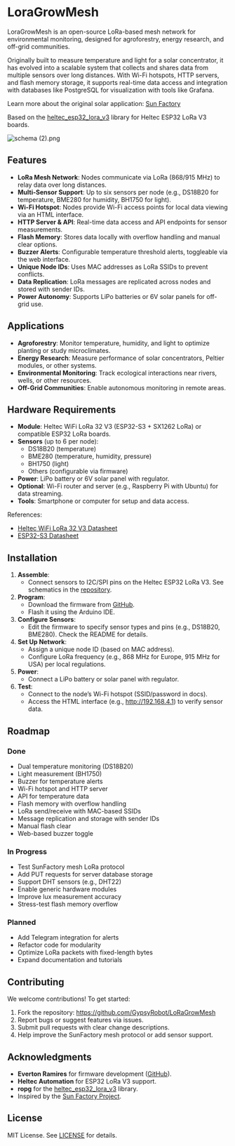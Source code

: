 # LoraGrowMesh

LoraGrowMesh is an open-source LoRa-based mesh network for environmental monitoring, designed for agroforestry, energy research, and off-grid communities. 

Originally built to measure temperature and light for a solar concentrator, it has evolved into a scalable system that collects and shares data from multiple sensors over long distances. With Wi-Fi hotspots, HTTP servers, and flash memory storage, it supports real-time data access and integration with databases like PostgreSQL for visualization with tools like Grafana.

Learn more about the original solar application: [Sun Factory](https://hub.antenna.ch/sunfactoryproject)

Based on the [heltec_esp32_lora_v3](https://github.com/ropg/heltec_esp32_lora_v3) library for Heltec ESP32 LoRa V3 boards.

![schema (2).png](.attachments.125166/schema%20%282%29.png)

## Features

- **LoRa Mesh Network**: Nodes communicate via LoRa (868/915 MHz) to relay data over long distances.
- **Multi-Sensor Support**: Up to six sensors per node (e.g., DS18B20 for temperature, BME280 for humidity, BH1750 for light).
- **Wi-Fi Hotspot**: Nodes provide Wi-Fi access points for local data viewing via an HTML interface.
- **HTTP Server & API**: Real-time data access and API endpoints for sensor measurements.
- **Flash Memory**: Stores data locally with overflow handling and manual clear options.
- **Buzzer Alerts**: Configurable temperature threshold alerts, toggleable via the web interface.
- **Unique Node IDs**: Uses MAC addresses as LoRa SSIDs to prevent conflicts.
- **Data Replication**: LoRa messages are replicated across nodes and stored with sender IDs.
- **Power Autonomy**: Supports LiPo batteries or 6V solar panels for off-grid use.

## Applications

- **Agroforestry**: Monitor temperature, humidity, and light to optimize planting or study microclimates.
- **Energy Research**: Measure performance of solar concentrators, Peltier modules, or other systems.
- **Environmental Monitoring**: Track ecological interactions near rivers, wells, or other resources.
- **Off-Grid Communities**: Enable autonomous monitoring in remote areas.

## Hardware Requirements

- **Module**: Heltec WiFi LoRa 32 V3 (ESP32-S3 + SX1262 LoRa) or compatible ESP32 LoRa boards.
- **Sensors** (up to 6 per node): 
  - DS18B20 (temperature)
  - BME280 (temperature, humidity, pressure)
  - BH1750 (light)
  - Others (configurable via firmware)
- **Power**: LiPo battery or 6V solar panel with regulator.
- **Optional**: Wi-Fi router and server (e.g., Raspberry Pi with Ubuntu) for data streaming.
- **Tools**: Smartphone or computer for setup and data access.

References:

- [Heltec WiFi LoRa 32 V3 Datasheet](https://resource.heltec.cn/download/WiFi_LoRa_32_V3/HTIT-WB32LA_V3.2.pdf)
- [ESP32-S3 Datasheet](https://www.espressif.com/sites/default/files/documentation/esp32-s3_datasheet_en.pdf)

## Installation

1. **Assemble**:
   - Connect sensors to I2C/SPI pins on the Heltec ESP32 LoRa V3. See schematics in the [repository](https://github.com/GypsyRobot/solarinjector).
2. **Program**:
   - Download the firmware from [GitHub](https://github.com/GypsyRobot/solarinjector).
   - Flash it using the Arduino IDE.
3. **Configure Sensors**:
   - Edit the firmware to specify sensor types and pins (e.g., DS18B20, BME280). Check the README for details.
4. **Set Up Network**:
   - Assign a unique node ID (based on MAC address).
   - Configure LoRa frequency (e.g., 868 MHz for Europe, 915 MHz for USA) per local regulations.
5. **Power**:
   - Connect a LiPo battery or solar panel with regulator.
6. **Test**:
   - Connect to the node’s Wi-Fi hotspot (SSID/password in docs).
   - Access the HTML interface (e.g., http://192.168.4.1) to verify sensor data.

## Roadmap

### Done

- Dual temperature monitoring (DS18B20)
- Light measurement (BH1750)
- Buzzer for temperature alerts
- Wi-Fi hotspot and HTTP server
- API for temperature data
- Flash memory with overflow handling
- LoRa send/receive with MAC-based SSIDs
- Message replication and storage with sender IDs
- Manual flash clear
- Web-based buzzer toggle

### In Progress

- Test SunFactory mesh LoRa protocol
- Add PUT requests for server database storage
- Support DHT sensors (e.g., DHT22)
- Enable generic hardware modules
- Improve lux measurement accuracy
- Stress-test flash memory overflow

### Planned

- Add Telegram integration for alerts
- Refactor code for modularity
- Optimize LoRa packets with fixed-length bytes
- Expand documentation and tutorials

## Contributing

We welcome contributions! To get started:

1. Fork the repository: <https://github.com/GypsyRobot/LoRaGrowMesh>
2. Report bugs or suggest features via issues.
3. Submit pull requests with clear change descriptions.
4. Help improve the SunFactory mesh protocol or add sensor support.

## Acknowledgments

- **Everton Ramires** for firmware development ([GitHub](https://github.com/GypsyRobot/solarinjector)).
- **Heltec Automation** for ESP32 LoRa V3 support.
- **ropg** for the [heltec_esp32_lora_v3](https://github.com/ropg/heltec_esp32_lora_v3) library.
- Inspired by the [Sun Factory Project](https://hub.antenna.ch/sunfactoryproject).

## License

MIT License. See [LICENSE](LICENSE) for details.
